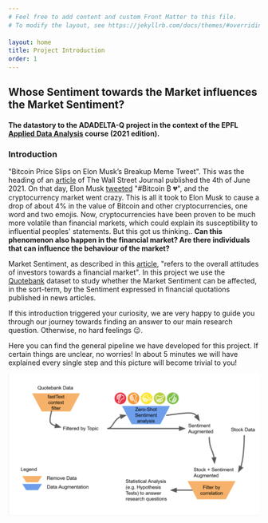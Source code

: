 ```yaml
---
# Feel free to add content and custom Front Matter to this file.
# To modify the layout, see https://jekyllrb.com/docs/themes/#overriding-theme-defaults

layout: home
title: Project Introduction
order: 1
---
```


## Whose Sentiment towards the Market influences the Market Sentiment?
#### The datastory to the ADADELTA-Q project in the context of the EPFL [Applied Data Analysis](https://dlab.epfl.ch/teaching/fall2021/cs401/) course (2021 edition).

### Introduction 
"Bitcoin Price Slips on Elon Musk’s Breakup Meme Tweet". This was the heading of an [article](https://www.wsj.com/articles/bitcoin-price-slips-on-elon-musks-breakup-meme-tweet-11622805958) of The Wall Street Journal published the 4th of June 2021. On that day, Elon Musk [tweeted](https://twitter.com/elonmusk/status/1400620080090730501) "#Bitcoin ₿ 💔", and the cryptocurrency market went crazy. This is all it took to Elon Musk to cause a drop of about 4% in the value of Bitcoin and other cryptocurrencies, one word and two emojis. Now, cryptocurrencies have been proven to be much more volatile than financial markets, which could explain its susceptibility to influential peoples' statements. But this got us thinking.. **Can this phenomenon also happen in the financial market? Are there individuals that can influence the behaviour of the market?** 

Market Sentiment, as described in this [article](https://www.investopedia.com/terms/m/marketsentiment.asp), "refers to the overall attitudes of investors towards a financial market". In this project we use the [Quotebank](https://zenodo.org/record/4277311#.YX0LcpuxW0o) dataset to study whether the Market Sentiment can be affected, in the sort-term, by the Sentiment expressed in financial quotations published in news articles. 

If this introduction triggered your curiosity, we are very happy to guide you through our journey towards finding an answer to our main research question. Otherwise, no hard feelings 😉.

Here you can find the general pipeline we have developed for this project. If certain things are unclear, no worries! In about 5 minutes we will have explained every single step and this picture will become trivial to you! 

![General Overview of Data Pipeline](./images/overview.png "Proposed Pipeline")
